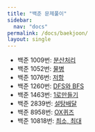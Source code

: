```yaml
---
title: "백준 문제풀이"
sidebar:
  nav: "docs"
permalink: /docs/baekjoon/
layout: single
---
```


- 백준 1009번: [분산처리](1009/)
- 백준 1052번: [물병](1052/)
- 백준 1076번: [저항](1076/)
- 백준 1260번: [DFS와 BFS](1260/)
- 백준 1463번: [1로만들기](1463/)
- 백준 2839번: [설탕배달](2839/)
- 백준 8958번: [OX퀴즈](8958/)
- 백준 10818번: [최소, 최대](10818/)
